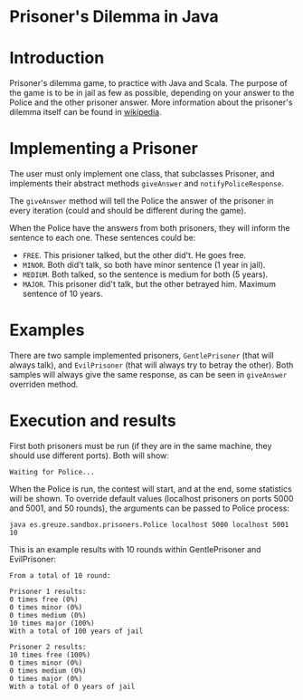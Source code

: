 Prisoner's Dilemma in Java
==========================

# Introduction

Prisoner's dilemma game, to practice with Java and Scala. The purpose of
the game is to be in jail as few as possible, depending on your answer
to the Police and the other prisoner answer. More information about the
prisoner's dilemma itself can be found in
[wikipedia](https://en.wikipedia.org/wiki/Prisoner%27s_dilemma).

# Implementing a Prisoner

The user must only implement one class, that subclasses Prisoner, and
implements their abstract methods `giveAnswer` and
`notifyPoliceResponse`.

The `giveAnswer` method will tell the Police the
answer of the prisoner in every iteration (could and should be different
during the game).

When the Police have the answers from both prisoners,
they will inform the sentence to each one. These sentences could be:

* `FREE`. This prisioner talked, but the other did't. He goes free.
* `MINOR`. Both did't talk, so both have minor sentence (1 year in jail).
* `MEDIUM`. Both talked, so the sentence is medium for both (5 years).
* `MAJOR`. This prisoner did't talk, but the other betrayed him. Maximum
sentence of 10 years.

# Examples

There are two sample implemented prisoners, `GentlePrisoner` (that will
always talk), and `EvilPrisoner` (that will always try to betray the
other). Both samples will always give the same response, as can be seen
in `giveAnswer` overriden method.

# Execution and results

First both prisoners must be run (if they are in the same machine, they
should use different ports). Both will show:

```
Waiting for Police...
```

When the Police is run, the contest will start, and at the end, some
statistics will be shown. To override default values (localhost
prisoners on ports 5000 and 5001, and 50 rounds), the arguments can be
passed to Police process:

```
java es.greuze.sandbox.prisoners.Police localhost 5000 localhost 5001 10
```

This is an example results with 10 rounds within GentlePrisoner and
EvilPrisoner:

```
From a total of 10 round:

Prisoner 1 results:
0 times free (0%)
0 times minor (0%)
0 times medium (0%)
10 times major (100%)
With a total of 100 years of jail

Prisoner 2 results:
10 times free (100%)
0 times minor (0%)
0 times medium (0%)
0 times major (0%)
With a total of 0 years of jail
```
